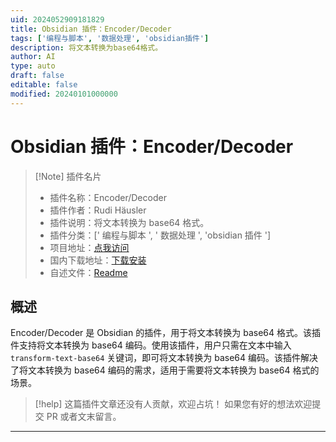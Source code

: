 ```yaml
---
uid: 2024052909181829
title: Obsidian 插件：Encoder/Decoder
tags: ['编程与脚本', '数据处理', 'obsidian插件']
description: 将文本转换为base64格式。
author: AI
type: auto
draft: false
editable: false
modified: 20240101000000
---
```


# Obsidian 插件：Encoder/Decoder

> [!Note] 插件名片
> - 插件名称：Encoder/Decoder
> - 插件作者：Rudi Häusler
> - 插件说明：将文本转换为 base64 格式。
> - 插件分类：[' 编程与脚本 ', ' 数据处理 ', 'obsidian 插件 ']
> - 项目地址：[点我访问](https://github.com/rudimuc/obsidian-coder)
> - 国内下载地址：[下载安装](https://pkmer.cn/products/plugin/pluginMarket/?coder)
> - 自述文件：[Readme](https://ghproxy.net/https://raw.githubusercontent.com/rudimuc/obsidian-coder/master/README.md)

## 概述

Encoder/Decoder 是 Obsidian 的插件，用于将文本转换为 base64 格式。该插件支持将文本转换为 base64 编码。使用该插件，用户只需在文本中输入 `transform-text-base64` 关键词，即可将文本转换为 base64 编码。该插件解决了将文本转换为 base64 编码的需求，适用于需要将文本转换为 base64 格式的场景。

> [!help]
> 这篇插件文章还没有人贡献，欢迎占坑！
> 如果您有好的想法欢迎提交 PR 或者文末留言。

---



